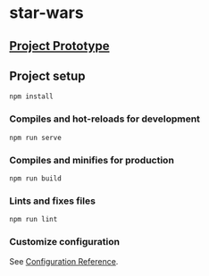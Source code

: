 # star-wars

## [Project Prototype](https://www.figma.com/file/5e0sECPXa5Y0s9OZHinhwW/Untitled?node-id=15%3A177)

## Project setup
```
npm install
```

### Compiles and hot-reloads for development
```
npm run serve
```

### Compiles and minifies for production
```
npm run build
```

### Lints and fixes files
```
npm run lint
```

### Customize configuration
See [Configuration Reference](https://cli.vuejs.org/config/).

